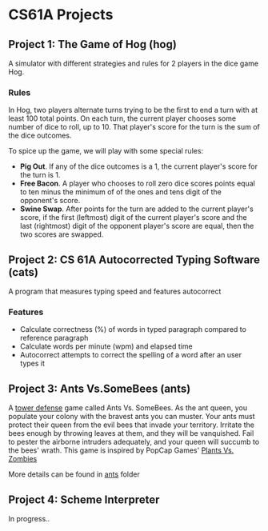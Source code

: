 # CS61A Projects
## Project 1: The Game of Hog (hog)
A simulator with different strategies and rules for 2 players in the dice game Hog.
### Rules
In Hog, two players alternate turns trying to be the first to end a turn with at least 100 total points. On each turn, the current player chooses some number of dice to roll, up to 10. That player's score for the turn is the sum of the dice outcomes.

To spice up the game, we will play with some special rules:

- __Pig Out__. If any of the dice outcomes is a 1, the current player's score for the turn is 1.
- __Free Bacon__. A player who chooses to roll zero dice scores points equal to ten minus the minimum of of the ones and tens digit of the opponent's score.
- __Swine Swap__. After points for the turn are added to the current player's score, if the first (leftmost) digit of the current player's score and the last (rightmost) digit of the opponent player's score are equal, then the two scores are swapped.


## Project 2: CS 61A Autocorrected Typing Software (cats)
A program that measures typing speed and features autocorrect
### Features
- Calculate correctness (%) of words in typed paragraph compared to reference paragraph
- Calculate words per minute (wpm) and elapsed time
- Autocorrect attempts to correct the spelling of a word after an user types it


## Project 3: Ants Vs.SomeBees (ants)
A [tower defense](https://en.wikipedia.org/wiki/Tower_defense) game called Ants Vs. SomeBees. As the ant queen, you populate your colony with the bravest ants you can muster. Your ants must protect their queen from the evil bees that invade your territory. Irritate the bees enough by throwing leaves at them, and they will be vanquished. Fail to pester the airborne intruders adequately, and your queen will succumb to the bees' wrath. This game is inspired by PopCap Games' [Plants Vs. Zombies](https://en.wikipedia.org/wiki/Tower_defense)

More details can be found in [ants](https://github.com/nam-m/CS61A-Projects/tree/master/ants) folder


## Project 4: Scheme Interpreter

In progress..
